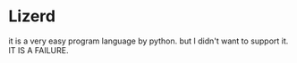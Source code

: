 # Lizerd
it is a very easy program language by python.
but I didn't want to support it.
IT IS A FAILURE.
